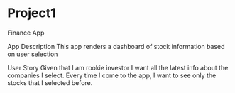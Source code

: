 # Project1

Finance App


App Description
This app renders a dashboard of stock information based on user selection

User Story
Given that I am rookie investor I want all the latest info about the companies I select. Every time I come to the app, I want to see only the stocks that I selected before. 

